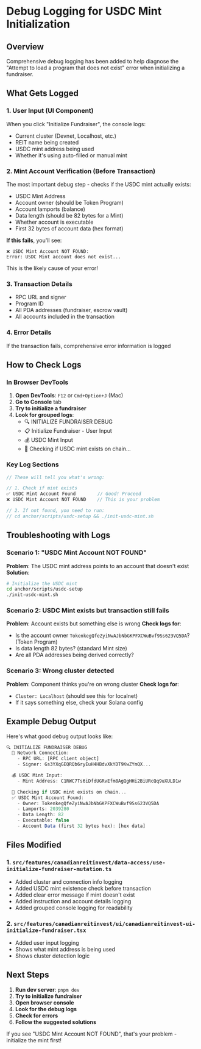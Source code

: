 # Debug Logging for USDC Mint Initialization

## Overview

Comprehensive debug logging has been added to help diagnose the "Attempt to load a program that does not exist" error when initializing a fundraiser.

## What Gets Logged

### 1. User Input (UI Component)
When you click "Initialize Fundraiser", the console logs:
- Current cluster (Devnet, Localhost, etc.)
- REIT name being created
- USDC mint address being used
- Whether it's using auto-filled or manual mint

### 2. Mint Account Verification (Before Transaction)
The most important debug step - checks if the USDC mint actually exists:
- USDC Mint Address
- Account owner (should be Token Program)
- Account lamports (balance)
- Data length (should be 82 bytes for a Mint)
- Whether account is executable
- First 32 bytes of account data (hex format)

**If this fails**, you'll see:
```
❌ USDC Mint Account NOT FOUND:
Error: USDC Mint account does not exist...
```

This is the likely cause of your error!

### 3. Transaction Details
- RPC URL and signer
- Program ID
- All PDA addresses (fundraiser, escrow vault)
- All accounts included in the transaction

### 4. Error Details
If the transaction fails, comprehensive error information is logged

## How to Check Logs

### In Browser DevTools

1. **Open DevTools**: `F12` or `Cmd+Option+J` (Mac)
2. **Go to Console** tab
3. **Try to initialize a fundraiser**
4. **Look for grouped logs**:
   - 🔍 INITIALIZE FUNDRAISER DEBUG
   - 📋 Initialize Fundraiser - User Input
   - 💰 USDC Mint Input
   - 🔎 Checking if USDC mint exists on chain...

### Key Log Sections

```javascript
// These will tell you what's wrong:

// 1. Check if mint exists
✅ USDC Mint Account Found        // Good! Proceed
❌ USDC Mint Account NOT FOUND    // This is your problem

// 2. If not found, you need to run:
// cd anchor/scripts/usdc-setup && ./init-usdc-mint.sh
```

## Troubleshooting with Logs

### Scenario 1: "USDC Mint Account NOT FOUND"

**Problem**: The USDC mint address points to an account that doesn't exist
**Solution**:
```bash
# Initialize the USDC mint
cd anchor/scripts/usdc-setup
./init-usdc-mint.sh
```

### Scenario 2: USDC Mint exists but transaction still fails

**Problem**: Account exists but something else is wrong
**Check logs for**:
- Is the account owner `TokenkegQfeZyiNwAJbNbGKPFXCWuBvf9Ss623VQ5DA`? (Token Program)
- Is data length 82 bytes? (standard Mint size)
- Are all PDA addresses being derived correctly?

### Scenario 3: Wrong cluster detected

**Problem**: Component thinks you're on wrong cluster
**Check logs for**:
- `Cluster: Localhost` (should see this for localnet)
- If it says something else, check your Solana config

## Example Debug Output

Here's what good debug output looks like:

```javascript
🔍 INITIALIZE FUNDRAISER DEBUG
  📡 Network Connection:
    - RPC URL: [RPC client object]
    - Signer: Gs3YXqGEQRQb6ryEuH4HBdvXkYDT9KwZYmQX...

  💰 USDC Mint Input:
    - Mint Address: C1RWC7Ts6iDfdUGRvEfm8AgQgHHi2BiURcQq9uXULD1w

  🔎 Checking if USDC mint exists on chain...
  ✅ USDC Mint Account Found:
    - Owner: TokenkegQfeZyiNwAJbNbGKPFXCWuBvf9Ss623VQ5DA
    - Lamports: 2039280
    - Data Length: 82
    - Executable: false
    - Account Data (first 32 bytes hex): [hex data]
```

## Files Modified

### 1. `src/features/canadianreitinvest/data-access/use-initialize-fundraiser-mutation.ts`
- Added cluster and connection info logging
- Added USDC mint existence check before transaction
- Added clear error message if mint doesn't exist
- Added instruction and account details logging
- Added grouped console logging for readability

### 2. `src/features/canadianreitinvest/ui/canadianreitinvest-ui-initialize-fundraiser.tsx`
- Added user input logging
- Shows what mint address is being used
- Shows cluster detection logic

## Next Steps

1. **Run dev server**: `pnpm dev`
2. **Try to initialize fundraiser**
3. **Open browser console**
4. **Look for the debug logs**
5. **Check for errors**
6. **Follow the suggested solutions**

If you see "USDC Mint Account NOT FOUND", that's your problem - initialize the mint first!
